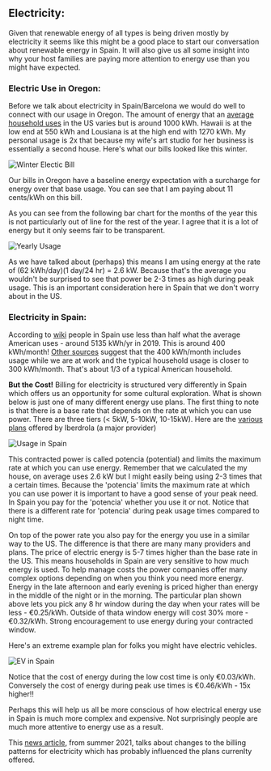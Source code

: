 ## Electricity:

Given that renewable energy of all types is being driven mostly by electricity it seems like this might be a good place to start our conversation about renewable energy in Spain. It will also give us all some insight into why your host families are paying more attention to energy use than you might have expected.

### Electric Use in Oregon:

Before we talk about electricity in Spain/Barcelona we would do well to connect with our usage in Oregon. The amount of energy that an [average household uses](https://www.electricchoice.com/blog/electricity-on-average-do-homes/) in the US varies but is around 1000 kWh. Hawaii is at the low end at 550 kWh and Lousiana is at the high end with 1270 kWh. My personal usage is 2x that because my wife's art studio for her business is essentially a second house. Here's what our bills looked like this winter.

![Winter Electic Bill](../imagesBarca22/OregonUsage.png)

Our bills in Oregon have a baseline energy expectation with a surcharge for energy over that base usage. You can see that I am paying about 11 cents/kWh on this bill.

As you can see from the following bar chart for the months of the year this is not particularly out of line for the rest of the year. I agree that it is a lot of energy but it only seems fair to be transparent.

![Yearly Usage](../imagesBarca22/OregonBarChart.png)

As we have talked about (perhaps) this means I am using energy at the rate of (62 kWh/day)(1 day/24 hr) = 2.6 kW. Because that's the average you wouldn't be surprised to see that power be 2-3 times as high during peak usage. This is an important consideration here in Spain that we don't worry about in the US.

### Electricity in Spain:

According to [wiki](https://en.wikipedia.org/wiki/List_of_countries_by_electricity_consumption) people in Spain use less than half what the average American uses - around 5135 kWh/yr in 2019. This is around 400 kWh/month! [Other sources](https://www.surinenglish.com/spain/average-monthly-electricity-20211019114652-nt.html) suggest that the 400 kWh/month includes usage while we are at work and the typical household usage is closer to 300 kWh/month. That's about 1/3 of a typical American household.

**But the Cost!** Billing for electricity is structured very differently in Spain which offers us an opportunity for some cultural exploration. What is shown below is just one of many different energy use plans. The first thing to note is that there is a base rate that depends on the rate at which you can use power. There are three tiers (< 5kW, 5-10kW, 10-15kW). Here are the [various plans](https://www.iberdrola.es/en/electricity) offered by Iberdrola (a major provider)

![Usage in Spain](../imagesBarca22/SpainPower.png)

This contracted power is called potencia (potential) and limits the maximum rate at which you can use energy. Remember that we calculated the my house, on average uses 2.6 kW but I might easily being using 2-3 times that a certain times. Because the 'potencia' limits the maximum rate at which you can use power it is important to have a good sense of your peak need. In Spain you pay for the 'potencia' whether you use it or not. Notice that there is a different rate for 'potencia' during peak usage times compared to night time.

On top of the power rate you also pay for the energy you use in a similar way to the US. The difference is that there are many many providers and plans. The price of electric energy is 5-7 times higher than the base rate in the US. This means households in Spain are very sensitive to how much energy is used. To help manage costs the power companies offer many complex options depending on when you think you need more energy. Energy in the late afternoon and early evening is priced higher than energy in the middle of the night or in the morning. The particular plan shown above lets you pick any 8 hr window during the day when your rates will be less - &euro;0.25/kWh. Outside of thata window energy will cost 30% more - &euro;0.32/kWh. Strong encouragement to use energy during your contracted window.

Here's an extreme example plan for folks you might have electric vehicles.

![EV in Spain](../imagesBarca22/SpainEV.png)

Notice that the cost of energy during the low cost time is only &euro;0.03/kWh. Conversely the cost of energy during peak use times is &euro;0.46/kWh - 15x higher!!

Perhaps this will help us all be more conscious of how electrical energy use in Spain is much more complex and expensive. Not surprisingly people are much more attentive to energy use as a result.

This [news article](https://www.euroweeklynews.com/2021/06/01/spains-new-three-tiered-electricity-tariffs-start-today/), from summer 2021, talks about changes to the billing patterns for electricity which has probably influenced the plans currenlty offered.